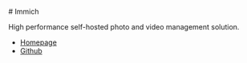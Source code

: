 # Immich 

High performance self-hosted photo and video management solution.

* [Homepage](https://immich.app)
* [Github](https://github.com/immich-app/immich)

